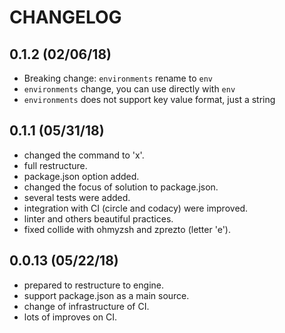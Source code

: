 # CHANGELOG

## 0.1.2 (02/06/18)
* Breaking change: `environments` rename to `env`
* `environments` change, you can use directly with `env`
* `environments` does not support key value format, just a string 
 

## 0.1.1 (05/31/18)

* changed the command to 'x'.
* full restructure. 
* package.json option added.
* changed the focus of solution to package.json.
* several tests were added.
* integration with CI (circle and codacy) were improved.
* linter and others beautiful practices.
* fixed collide with ohmyzsh and zprezto (letter 'e'). 

## 0.0.13 (05/22/18)

* prepared to restructure to engine.
* support package.json as a main source.
* change of infrastructure of CI.
* lots of improves on CI. 

